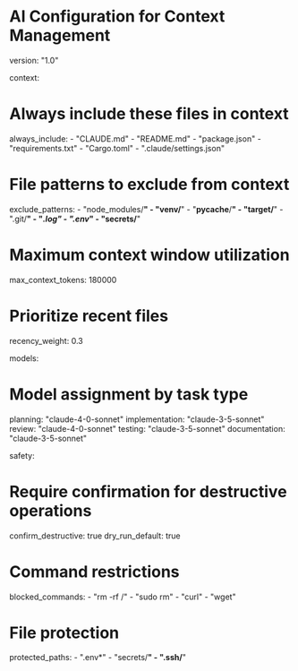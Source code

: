 # AI Configuration for Context Management
version: "1.0"

context:
  # Always include these files in context
  always_include:
    - "CLAUDE.md"
    - "README.md" 
    - "package.json"
    - "requirements.txt"
    - "Cargo.toml"
    - ".claude/settings.json"
  
  # File patterns to exclude from context
  exclude_patterns:
    - "node_modules/**"
    - "venv/**"
    - "__pycache__/**" 
    - "target/**"
    - ".git/**"
    - "*.log"
    - ".env*"
    - "secrets/**"

  # Maximum context window utilization
  max_context_tokens: 180000
  
  # Prioritize recent files
  recency_weight: 0.3

models:
  # Model assignment by task type
  planning: "claude-4-0-sonnet"
  implementation: "claude-3-5-sonnet" 
  review: "claude-4-0-sonnet"
  testing: "claude-3-5-sonnet"
  documentation: "claude-3-5-sonnet"

safety:
  # Require confirmation for destructive operations  
  confirm_destructive: true
  dry_run_default: true
  
  # Command restrictions
  blocked_commands:
    - "rm -rf /"
    - "sudo rm"
    - "curl"
    - "wget"
    
  # File protection
  protected_paths:
    - ".env*"
    - "secrets/**"
    - ".ssh/**"

